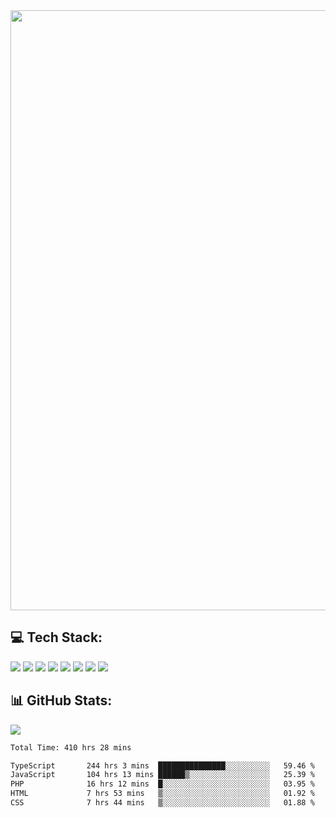 <img style='width: 100vw' src='./hcampos_gradient.png'>

## 💻 Tech Stack:

![](https://img.shields.io/badge/next%20js-000000?style=for-the-badge&logo=nextdotjs&logoColor=white) ![](https://img.shields.io/badge/Tailwind_CSS-38B2AC?style=for-the-badge&logo=tailwind-css&logoColor=white) ![](https://img.shields.io/badge/React_Query-FF4154?style=for-the-badge&logo=React_Query&logoColor=white) ![](https://img.shields.io/badge/React-20232A?style=for-the-badge&logo=react&logoColor=61DAFB) ![](https://img.shields.io/badge/TypeScript-007ACC?style=for-the-badge&logo=typescript&logoColor=white) ![](https://img.shields.io/badge/JavaScript-323330?style=for-the-badge&logo=javascript&logoColor=F7DF1E) ![](https://img.shields.io/badge/Prisma-3982CE?style=for-the-badge&logo=Prisma&logoColor=white) ![](https://img.shields.io/badge/Supabase-181818?style=for-the-badge&logo=supabase&logoColor=white)

## 📊 GitHub Stats:

![](https://github-readme-stats.vercel.app/api?username=Sakoutecher&show_icons=true&count_private=true&&bg_color=70,11998e,38ef7d&title_color=fff&text_color=fff&icon_color=fff&hide_border=true)<br/>

<!--START_SECTION:waka-->

```txt
Total Time: 410 hrs 28 mins

TypeScript       244 hrs 3 mins  ███████████████░░░░░░░░░░   59.46 %
JavaScript       104 hrs 13 mins ██████▒░░░░░░░░░░░░░░░░░░   25.39 %
PHP              16 hrs 12 mins  █░░░░░░░░░░░░░░░░░░░░░░░░   03.95 %
HTML             7 hrs 53 mins   ▒░░░░░░░░░░░░░░░░░░░░░░░░   01.92 %
CSS              7 hrs 44 mins   ▒░░░░░░░░░░░░░░░░░░░░░░░░   01.88 %
```

<!--END_SECTION:waka-->
